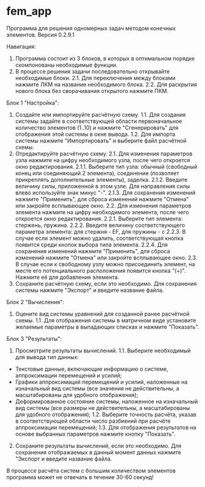 # fem_app
Программа для решения одномерных задач методом конечных элементов.
Версия 0.2.9.1

Навигация:
1. Программа состоит из 3 блоков, в которых в оптимальном порядке скомпонованы необходимые функции.
2. В процессе решения задачи последовательно открывайте необходимые блоки.
2.1. Для переключения между блоками нажмите ЛКМ на название необходимого блока.
2.2. Для раскрытия нового блока без сворачивания открытого нажмите ПКМ.

Блок 1 "Настройка":
1. Создайте или импортируйте расчётную схему.
1.1. Для создания системы задайте в соответствующей области первоначальное количество элементов (1..10) и нажмите "Сгенерировать" для отображения этой системы в окне вывода.
1.2. Для импорта системы нажмите "Импортировать" и выберите файл расчётной схемы.
2. Отредактируйте расчётную схему.
2.1. Для изменения параметров узла нажмите на цифру необходимого узла, после чего откроется окно редактирования.
2.1.1. Выберите тип узла: обычный (свободный конец или соединяющий 2 элемента), соединение (позволяет прикреплять дополнительные элементы), заделка.
2.1.2. Введите величину силы, приложенной в этом узле. Для направления силы влево используйте знак минус "-".
2.1.3. Для сохранения изменений нажмите "Применить", для сброса изменений нажмите "Отмена" или закройте всплывающее окно.
2.2. Для изменения параметров элемента нажмите на цифру необходимого элемента, после чего откроется окно редактирования.
2.2.1. Выберите тип элемента: стержень, пружина.
2.2.2. Введите величину соответствующего параметра элемента: для стержня - EF, для пружины - c
2.2.3. В случае если элемент можно удалить, соответствующая кнопка появится среди кнопок выбора типа элемента.
2.2.4. Для сохранения изменений нажмите "Применить", для сброса изменений нажмите "Отмена" или закройте всплывающее окно.
2.3. В случае если к свободному узлу можно присоединить элемент, на месте его потенциального расположения появится кнопка "(+)". Нажмите её для добавления элемента.
3. Сохраните расчётную схему, если это необходимо. Для сохранения системы нажмите "Экспорт" и введите название файла.

Блок 2 "Вычисления":
1. Оцените вид системы уравнений для созданной ранее расчётной схемы.
1.1. Для отображения системы в матричном виде установите желаемые параметры в выпадающих списках и нажмите "Показать".

Блок 3 "Результаты":
1. Просмотрите результаты вычислений.
1.1. Выберите необходимый для вывода тип данных:
- Текстовые данные, включающие информацию о системе, аппроксимации перемещений и усилий;
- Графики аппроксимаций перемещений и усилий, наложенные на изначальный вид системы (все значения не действительны, а масштабированы для удобного отображения);
- Деформированное состояние системы, наложенное на изначальный вид системы (все размеры не действительны, а масштабированы для удобного отображения);
1.2. Выберите точность расчёта, указав в соответствующей области число разбиений при расчёте аппроксимации перемещений;
1.3. Для отображения результатов на основе выбранных параметров нажмите кнопку "Показать".
2. Сохраните результаты вычислений, если это необходимо. Для сохранения отображаемых в данный момент данных нажмите "Экспорт и введите название файла.

В процессе расчёта систем с большим количеством элементов программа может не отвечать в течение 30-60 секунд!